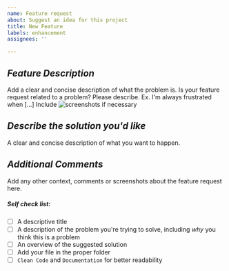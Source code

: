 ```yaml
---
name: Feature request
about: Suggest an idea for this project
title: New Feature
labels: enhancement
assignees: ''

---
```


## *Feature Description*
Add a clear and concise description of what the problem is. 
Is your feature request related to a problem? Please describe. Ex. I'm always frustrated when [...]
Include ![screenshots]() if necessary 



## *Describe the solution you'd like*
A clear and concise description of what you want to happen.

## *Additional Comments*
Add any other context, comments or screenshots about the feature request here.

##### Self check list:
- [ ] A descriptive title
- [ ] A description of the problem you're trying to solve, including *why* you think this is a problem
- [ ] An overview of the suggested solution
- [ ] Add your file in the proper folder
- [ ] `Clean Code` and `Documentation` for better readability

